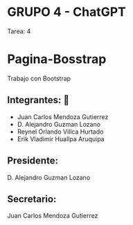 
# GRUPO 4 - ChatGPT

Tarea: 4
# Pagina-Bosstrap
Trabajo con Bootstrap

## Integrantes: 🚀

* Juan Carlos Mendoza Gutierrez
* D. Alejandro Guzman Lozano
* Reynel Orlando Villca Hurtado
* Erik Vladimir Huallpa Aruquipa 

## Presidente: 
D. Alejandro Guzman Lozano 
## Secretario: 
Juan Carlos Mendoza Gutierrez
